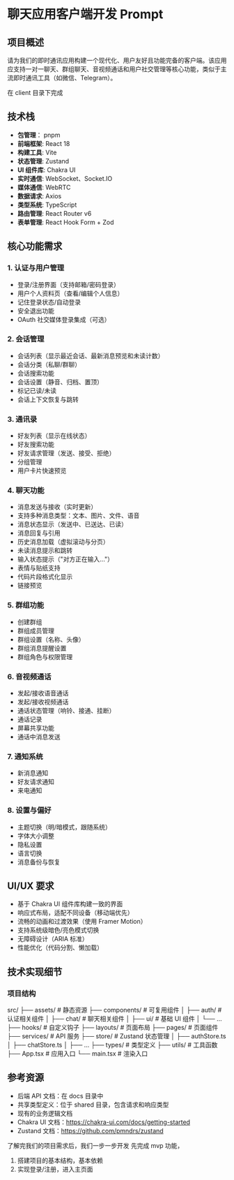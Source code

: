 # 聊天应用客户端开发 Prompt

## 项目概述

请为我们的即时通讯应用构建一个现代化、用户友好且功能完备的客户端。该应用应支持一对一聊天、群组聊天、音视频通话和用户社交管理等核心功能，类似于主流即时通讯工具（如微信、Telegram）。

在 client 目录下完成

## 技术栈

- **包管理**： pnpm
- **前端框架**: React 18
- **构建工具**: Vite
- **状态管理**: Zustand
- **UI 组件库**: Chakra UI
- **实时通信**: WebSocket、Socket.IO
- **媒体通信**: WebRTC
- **数据请求**: Axios
- **类型系统**: TypeScript
- **路由管理**: React Router v6
- **表单管理**: React Hook Form + Zod

## 核心功能需求

### 1. 认证与用户管理

- 登录/注册界面（支持邮箱/密码登录）
- 用户个人资料页（查看/编辑个人信息）
- 记住登录状态/自动登录
- 安全退出功能
- OAuth 社交媒体登录集成（可选）

### 2. 会话管理

- 会话列表（显示最近会话、最新消息预览和未读计数）
- 会话分类（私聊/群聊）
- 会话搜索功能
- 会话设置（静音、归档、置顶）
- 标记已读/未读
- 会话上下文恢复与跳转

### 3. 通讯录

- 好友列表（显示在线状态）
- 好友搜索功能
- 好友请求管理（发送、接受、拒绝）
- 分组管理
- 用户卡片快速预览

### 4. 聊天功能

- 消息发送与接收（实时更新）
- 支持多种消息类型：文本、图片、文件、语音
- 消息状态显示（发送中、已送达、已读）
- 消息回复与引用
- 历史消息加载（虚拟滚动与分页）
- 未读消息提示和跳转
- 输入状态提示（"对方正在输入..."）
- 表情与贴纸支持
- 代码片段格式化显示
- 链接预览

### 5. 群组功能

- 创建群组
- 群组成员管理
- 群组设置（名称、头像）
- 群组消息提醒设置
- 群组角色与权限管理

### 6. 音视频通话

- 发起/接收语音通话
- 发起/接收视频通话
- 通话状态管理（响铃、接通、挂断）
- 通话记录
- 屏幕共享功能
- 通话中消息发送

### 7. 通知系统

- 新消息通知
- 好友请求通知
- 来电通知

### 8. 设置与偏好

- 主题切换（明/暗模式，跟随系统）
- 字体大小调整
- 隐私设置
- 语言切换
- 消息备份与恢复

## UI/UX 要求

- 基于 Chakra UI 组件库构建一致的界面
- 响应式布局，适配不同设备（移动端优先）
- 流畅的动画和过渡效果（使用 Framer Motion）
- 支持系统级暗色/亮色模式切换
- 无障碍设计（ARIA 标准）
- 性能优化（代码分割、懒加载）

## 技术实现细节

### 项目结构

src/
├── assets/ # 静态资源
├── components/ # 可复用组件
│ ├── auth/ # 认证相关组件
│ ├── chat/ # 聊天相关组件
│ ├── ui/ # 基础 UI 组件
│ └── ...
├── hooks/ # 自定义钩子
├── layouts/ # 页面布局
├── pages/ # 页面组件
├── services/ # API 服务
├── store/ # Zustand 状态管理
│ ├── authStore.ts
│ ├── chatStore.ts
│ ├── ...
├── types/ # 类型定义
├── utils/ # 工具函数
├── App.tsx # 应用入口
└── main.tsx # 渲染入口

## 参考资源

- 后端 API 文档：在 docs 目录中
- 共享类型定义：位于 shared 目录，包含请求和响应类型
- 现有的业务逻辑文档
- Chakra UI 文档：https://chakra-ui.com/docs/getting-started
- Zustand 文档：https://github.com/pmndrs/zustand

了解完我们的项目需求后，我们一步一步开发
先完成 mvp 功能，

1. 搭建项目的基本结构，基本依赖
2. 实现登录/注册，进入主页面
